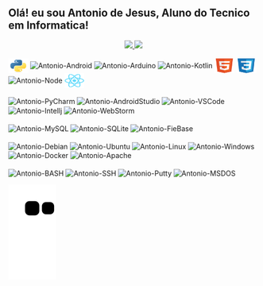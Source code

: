 ## Olá! eu sou Antonio de Jesus, Aluno do Tecnico em Informatica!
<div align="center">
  <a href="https://github.com/MichelZero">
  <img height="180em" src="https://github-readme-stats.vercel.app/api?username=MichelZero&show_icons=true&theme=dracula&include_all_commits=true&count_private=true"/>
  <img height="180em" src="https://github-readme-stats.vercel.app/api/top-langs/?username=MichelZero&layout=compact&langs_count=7&theme=dracula"/>
  </a> 
</div>



<div style="display: inline_block"><br>
  <img align="center" alt="Antonio-Python" height="30" width="40" src="https://raw.githubusercontent.com/devicons/devicon/master/icons/python/python-original.svg">
  <img align="center" alt="Antonio-Android" height="30" width="40" src="https://cdn.jsdelivr.net/gh/devicons/devicon/icons/android/android-original.svg">
  <img align="center" alt="Antonio-Arduino" height="30" width="40" src="https://cdn.jsdelivr.net/gh/devicons/devicon/icons/arduino/arduino-original.svg">
  <img align="center" alt="Antonio-Kotlin" height="30" width="40" src="https://cdn.jsdelivr.net/gh/devicons/devicon/icons/kotlin/kotlin-original.svg">
  <img align="center" alt="Antonio-HTML" height="30" width="40" src="https://raw.githubusercontent.com/devicons/devicon/master/icons/html5/html5-original.svg">
  <img align="center" alt="Antonio-CSS" height="30" width="40" src="https://raw.githubusercontent.com/devicons/devicon/master/icons/css3/css3-original.svg">
  <img align="center" alt="Antonio-Node" height="30" width="40" src="https://cdn.jsdelivr.net/gh/devicons/devicon/icons/nodejs/nodejs-original.svg">
  <img align="center" alt="Antonio-React" height="30" width="40" src="https://raw.githubusercontent.com/devicons/devicon/master/icons/react/react-original.svg">
</div>

<div style="display: inline_block"><br>
  <img align="center" alt="Antonio-PyCharm" height="30" width="40" src="https://cdn.jsdelivr.net/gh/devicons/devicon/icons/pycharm/pycharm-original.svg">
  <img align="center" alt="Antonio-AndroidStudio" height="30" width="40" src="https://cdn.jsdelivr.net/gh/devicons/devicon/icons/androidstudio/androidstudio-original.svg">
  <img align="center" alt="Antonio-VSCode" height="30" width="40" src="https://cdn.jsdelivr.net/gh/devicons/devicon/icons/vscode/vscode-original.svg">
  <img align="center" alt="Antonio-Intellj" height="30" width="40" src="https://cdn.jsdelivr.net/gh/devicons/devicon/icons/intellij/intellij-original.svg">
  <img align="center" alt="Antonio-WebStorm" height="30" width="40" src="https://cdn.jsdelivr.net/gh/devicons/devicon/icons/webstorm/webstorm-original.svg">
</div>

<div style="display: inline_block"><br>
  <img align="center" alt="Antonio-MySQL" height="30" width="40" src="https://cdn.jsdelivr.net/gh/devicons/devicon/icons/mysql/mysql-original.svg">
  <img align="center" alt="Antonio-SQLite" height="30" width="40" src="https://cdn.jsdelivr.net/gh/devicons/devicon/icons/sqlite/sqlite-original.svg">
  <img align="center" alt="Antonio-FieBase" height="30" width="40" src="https://cdn.jsdelivr.net/gh/devicons/devicon/icons/firebase/firebase-plain.svg">
</div>

<div style="display: inline_block"><br>
  <img align="center" alt="Antonio-Debian" height="30" width="40" src="https://cdn.jsdelivr.net/gh/devicons/devicon/icons/debian/debian-original.svg">
  <img align="center" alt="Antonio-Ubuntu" height="30" width="40" src="https://cdn.jsdelivr.net/gh/devicons/devicon/icons/ubuntu/ubuntu-plain.svg">
  <img align="center" alt="Antonio-Linux" height="30" width="40" src="https://cdn.jsdelivr.net/gh/devicons/devicon/icons/linux/linux-original.svg">
  <img align="center" alt="Antonio-Windows" height="30" width="40" src="https://cdn.jsdelivr.net/gh/devicons/devicon/icons/windows8/windows8-original.svg">
  <img align="center" alt="Antonio-Docker" height="30" width="40" src="https://cdn.jsdelivr.net/gh/devicons/devicon/icons/docker/docker-original.svg">
  <img align="center" alt="Antonio-Apache" height="30" width="40" src="https://cdn.jsdelivr.net/gh/devicons/devicon/icons/apache/apache-original.svg">
</div>

<div style="display: inline_block"><br>
  <img align="center" alt="Antonio-BASH" height="30" width="40" src="https://cdn.jsdelivr.net/gh/devicons/devicon/icons/bash/bash-original.svg">
  <img align="center" alt="Antonio-SSH" height="30" width="40" src="https://cdn.jsdelivr.net/gh/devicons/devicon/icons/ssh/ssh-original-wordmark.svg">
  <img align="center" alt="Antonio-Putty" height="30" width="40" src="https://cdn.jsdelivr.net/gh/devicons/devicon/icons/putty/putty-original.svg">
  <img align="center" alt="Antonio-MSDOS" height="30" width="40" src="https://cdn.jsdelivr.net/gh/devicons/devicon/icons/msdos/msdos-original.svg">
</div>

 
  
 
  ![Snake animation](https://github.com/MichelZero/MichelZero/blob/output/github-contribution-grid-snake.svg)

 
</div>
